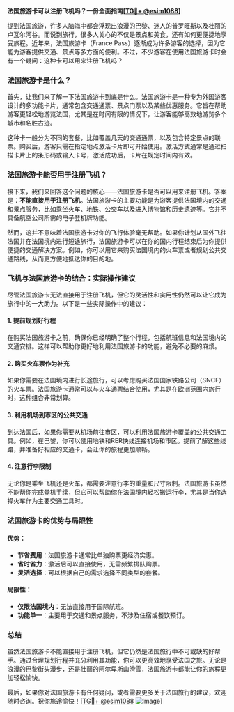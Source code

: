 **法国旅游卡可以注册飞机吗？一份全面指南[[TG💪+ @esim1088](https://t.me/s/esim1088)]**

提到法国旅游，许多人脑海中都会浮现出浪漫的巴黎、迷人的普罗旺斯以及壮丽的卢瓦尔河谷。而说到旅行，很多人关心的不仅是景点和美食，还有如何更便捷地享受旅程。近年来，法国旅游卡（France Pass）逐渐成为许多游客的选择，因为它能为游客提供交通、景点等多方面的便利。不过，不少游客在使用法国旅游卡时会有一个疑问：这种卡可以用来注册飞机吗？

### 法国旅游卡是什么？

首先，让我们来了解一下法国旅游卡到底是什么。法国旅游卡是一种专为外国游客设计的多功能卡片，通常包含交通通票、景点门票以及某些优惠服务。它旨在帮助游客更轻松地游览法国，尤其是在时间有限的情况下，让游客能够高效地游览多个城市和名胜古迹。

这种卡一般分为不同的套餐，比如覆盖几天的交通通票，以及包含特定景点的联票。购买后，游客只需在指定地点激活卡片即可开始使用。激活方式通常是通过扫描卡片上的条形码或输入卡号，激活成功后，卡片在规定时间内有效。

### 法国旅游卡能否用于注册飞机？

接下来，我们来回答这个问题的核心——法国旅游卡是否可以用来注册飞机。答案是：**不能直接用于注册飞机**。法国旅游卡的主要功能是为游客提供法国境内的交通和景点服务，比如乘坐火车、地铁、公交车以及进入博物馆和历史遗迹等。它并不具备航空公司所需的电子登机牌功能。

然而，这并不意味着法国旅游卡对你的飞行体验毫无帮助。如果你计划从国外飞往法国并在法国境内进行短途旅行，法国旅游卡可以在你的国内行程结束后为你提供便捷的交通解决方案。例如，你可以用它来购买法国境内的火车票或者规划公共交通路线，从而更方便地抵达你的目的地。

### 飞机与法国旅游卡的结合：实际操作建议

尽管法国旅游卡无法直接用于注册飞机，但它的灵活性和实用性仍然可以让它成为旅行中的一大助力。以下是一些实际操作中的建议：

#### 1. 提前规划好行程
在购买法国旅游卡之前，确保你已经明确了整个行程，包括航班信息和法国境内的交通安排。这样可以帮助你更好地利用法国旅游卡的功能，避免不必要的麻烦。

#### 2. 购买火车票作为补充
如果你需要在法国境内进行长途旅行，可以考虑购买法国国家铁路公司（SNCF）的火车票。法国旅游卡通常可以与火车通票结合使用，尤其是在欧洲范围内旅行时，这种组合非常划算。

#### 3. 利用机场到市区的公共交通
到达法国后，如果你需要从机场前往市区，可以利用法国旅游卡覆盖的公共交通工具。例如，在巴黎，你可以使用地铁和RER快线连接机场和市区。提前了解这些线路，并准备好相应的交通卡，会让你的旅程更加顺畅。

#### 4. 注意行李限制
无论你是乘坐飞机还是火车，都需要注意行李的重量和尺寸限制。法国旅游卡虽然不能帮你完成登机手续，但它可以帮助你在法国境内轻松搬运行李，尤其是当你选择火车作为主要交通工具时。

### 法国旅游卡的优势与局限性

#### 优势：
- **节省费用**：法国旅游卡通常比单独购票更经济实惠。
- **省时省力**：激活后可以直接使用，无需频繁排队购票。
- **灵活选择**：可以根据自己的需求选择不同类型的套餐。

#### 局限性：
- **仅限法国境内**：无法直接用于国际航班。
- **功能单一**：主要用于交通和景点服务，不涉及住宿或餐饮预订。

### 总结

虽然法国旅游卡不能直接用于注册飞机，但它仍然是法国旅行中不可或缺的好帮手。通过合理规划行程并充分利用其功能，你可以更高效地享受法国之旅。无论是浪漫的巴黎街头漫步，还是壮丽的阿尔卑斯山滑雪，法国旅游卡都能让你的旅程更加轻松愉快。

最后，如果你对法国旅游卡有任何疑问，或者需要更多关于法国旅行的建议，欢迎随时咨询。祝你旅途愉快！[[TG💪+ @esim1088](https://t.me/s/esim1088) ![Image](https://i.postimg.cc/4NQfJmqS/Snipaste-2025-05-13-00-14-12.png)]